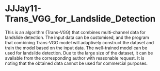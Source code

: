 # JJJay11-Trans_VGG_for_Landslide_Detection

This is an algorithm (Trans-VGG) that combines multi-channel data for landslide detection. The input data can be customised, and the program that combining Trans-VGG model will adaptively construct the dataset and train the model based on the input data. The well-trained model can be used for landslide detection. Due to the large size of the dataset, it can be available from the corresponding author with reasonable request. It is noting that the obtained data cannot be used for commercial purposes.
